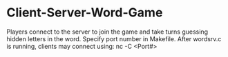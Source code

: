 # Client-Server-Word-Game
Players connect to the server to join the game and take turns guessing hidden letters in the word.
Specify port number in Makefile.
After wordsrv.c is running, clients may connect using: nc -C <hostname> <Port#>
